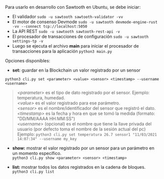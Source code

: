 Para usarlo en desarrollo con Sawtooth en Ubuntu, se debe iniciar:
* El validador `sudo -u sawtooth sawtooth-validator -vv`
* El motor de consenso Devmode `sudo -u sawtooth devmode-engine-rust -vv --connect tcp://localhost:5050`
* La API REST `sudo -u sawtooth sawtooth-rest-api -v`
* El procesador de transacciones de configuración `sudo -u sawtooth settings-tp -v`
* Luego se ejecuta el archivo **main** para iniciar el procesador de transacciones para la aplicación `python3 main.py`  

Opciones disponibles:
* **set:** guardar en la Blockchain un valor registrado por un sensor

```python3 cli.py set <parameter> <value> <sensor> <timestamp> --username <username>```

  > *\<parameter>* es el tipo de dato registrado por el sensor. Ejemplo: temperatura, humedad.  
  > *\<value>* es el valor registrado para ese parámetro.  
  *\<sensor>* es el nombre/identificador del sensor que registró el dato.  
  *\<timestamp>* es la fecha y hora en que se tomó la medida (formato: "DD/MM/AAAA HH:MM:SS")  
  *\<username>* (opcional) es el nombre que tiene la llave privada del usuario (por defecto toma el nombre de la sesión actual del pc)  
  Ejemplo: `python3 cli.py set temperatura 26.7 sensor1 "11/03/2021 14:07:34" --username my_key`
  
* **show:** mostrar el valor registrado por un sensor para un parámetro en un momento específico.  
```python3 cli.py show <parameter> <sensor> <timestamp>```

* **list:** mostrar todos los datos registrados en la cadena de bloques.
```python3 cli.py list```
